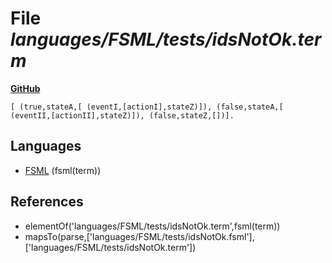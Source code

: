 # File _languages/FSML/tests/idsNotOk.term_
**[GitHub](https://github.com/softlang/yas/blob/master/languages/FSML/tests/idsNotOk.term)**
```
[ (true,stateA,[ (eventI,[actionI],stateZ)]), (false,stateA,[ (eventII,[actionII],stateZ)]), (false,stateZ,[])].
```

## Languages
* [FSML](../languages/FSML.md) (fsml(term))

## References
* elementOf('languages/FSML/tests/idsNotOk.term',fsml(term))
* mapsTo(parse,['languages/FSML/tests/idsNotOk.fsml'],['languages/FSML/tests/idsNotOk.term'])
